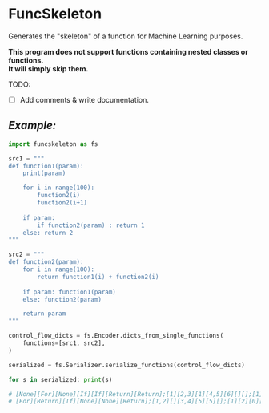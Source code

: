 # FuncSkeleton
Generates the "skeleton" of a function for Machine Learning purposes.

**This program does not support functions containing nested classes or functions.**\
**It will simply skip them.**

TODO: 
- [ ] Add comments & write documentation.

## *Example:*
```python
import funcskeleton as fs

src1 = """
def function1(param):
    print(param)

    for i in range(100): 
        function2(i)
        function2(i+1)
    
    if param:
        if function2(param) : return 1
    else: return 2
"""

src2 = """
def function2(param):
    for i in range(100): 
        return function1(i) + function2(i)
    
    if param: function1(param)
    else: function2(param)

    return param
"""

control_flow_dicts = fs.Encoder.dicts_from_single_functions(
    functions=[src1, src2], 
) 

serialized = fs.Serializer.serialize_functions(control_flow_dicts)

for s in serialized: print(s)

# [None][For][None][If][If][Return][Return];[1][2,3][1][4,5][6][][];[1][1][2][0][1][0][0]
# [For][Return][If][None][None][Return];[1,2][][3,4][5][5][];[1][2][0][1][1][0]
```
